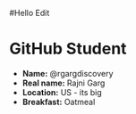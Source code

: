 #Hello Edit

# GitHub Student

* **Name:** @rgargdiscovery
* **Real name:** Rajni Garg
* **Location:** US - its big
* **Breakfast:** Oatmeal
